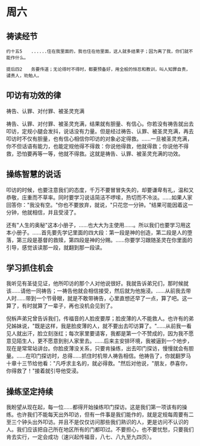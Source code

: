 # 周六

## 祷读经节
```
约十五5　　......住在我里面的，我也住在他里面，这人就多结果子；因为离了我，你们就不能作什么。

提后四2　　务要传道；无论得时不得时，都要预备好，用全般的恒忍和教训，叫人知罪自责，谴责人，劝勉人。
```

## 叩访有功效的律

祷告、认罪、对付罪、被圣灵充满

祷告、认罪、对付罪、被圣灵充满，结果就有胆量、有信心。你若没有祷告就出去叩访，定规小腿会发抖，说话没有力量。但是经过祷告、认罪、被圣灵充满，再去叩访时不仅有胆量，也有信心相信你叩访的对象必定得救。......一旦被圣灵充满，你不但话语有能力，也能定规他得不得救：你说他得救，他就得救；你说他不得救，恐怕要再等一等，他就不得救。这就是祷告、认罪、被圣灵充满的功效。

## 操练智慧的说话

叩访的时候，也要注意我们的态度，千万不要冒冒失失的，却要谦卑有礼，温和又恭敬，庄重而不草率。同时要学习说话简洁不啰嗦，热切而不冷淡。......如果人家回答你："我没有空。"你也不要放弃，就说，"只花您一分钟。"结果可能因着这一分钟，他就相信，并且受浸了。

还有"人生的奥秘"这本小册子，......也大大为主使用......。所以我们也要学习用这本小册子。......首先要先学记里面的四大段：第一段是神的创造，第二段是人的堕落，第三段是基督的救赎，第四段是神的分赐。......你要学习跟随圣灵在你里面的引导，感觉该读那一段，就翻到那一段读。

## 学习抓住机会

我听见有圣徒见证，他所叩访的那个人对他说很好。我就告诉弟兄们，那时候就该......请他一同祷告；一祷告他就会相信接受，然后就为他施浸。......从前我去带人时......带到一个节骨眼，就是不敢带祷告，心里直想还早了一点，算了吧。这一算了，有时就算了一辈子，再也没机会见到了。

倪柝声弟兄曾告诉我们，传福音的人脸皮要厚；脸皮薄的人不能救人。也许有的弟兄姊妹说，"既是这样，我是脸皮薄的人，就不要出去叩访算了。"......从前我一看见人就出汗，脸立刻涨红；每次家里要请客，我都是第一个不赞成的，因为我不愿意见陌生人，更不愿意到别人家里去。......后来主安排环境，我被逼到一个地步，现在是常常站讲台。你脸皮薄没关系，只要肯操练，出去叩门探访，慢慢就会有胆量。......在叩门探访时，总得......抓住时机带人祷告相信。他祷告了，你就翻罗马十章十三节给他看："凡呼求主名的，就必得救。"然后对他说，"朋友，恭喜你，你得救了！"接着就引导他受浸。

## 操练坚定持续

我盼望从现在起，每一位......都得开始操练叩门探访。这是我们第一项该有的操练。也许我们不能每天出外叩访，但有一件事是我们能作的，就是定规每周要有二至三个钟头出外叩访。并且不是仅仅访问那些我们熟识的人，更是访问不认识的人。我们应该把自己所在地区所有的门都叩过。不要担心，也不要忧愁，只要我们肯去实行，一定会成功（速兴起传福音，八七、八九至九四页）。
